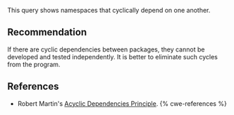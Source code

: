 This query shows namespaces that cyclically depend on one another.


## Recommendation
If there are cyclic dependencies between packages, they cannot be developed and tested independently. It is better to eliminate such cycles from the program.


## References
* Robert Martin's [Acyclic Dependencies Principle](https://drive.google.com/file/d/0BwhCYaYDn8EgOGM2ZGFhNmYtNmE4ZS00OGY5LWFkZTYtMjE0ZGNjODQ0MjEx/view).
{% cwe-references %}
